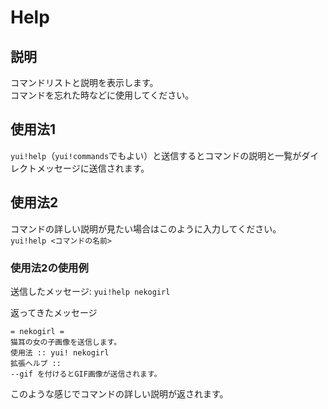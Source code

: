# Help
## 説明
コマンドリストと説明を表示します。  
コマンドを忘れた時などに使用してください。

## 使用法1
`yui!help`（`yui!commands`でもよい）と送信するとコマンドの説明と一覧がダイレクトメッセージに送信されます。

## 使用法2
コマンドの詳しい説明が見たい場合はこのように入力してください。  
`yui!help <コマンドの名前>`

### 使用法2の使用例
送信したメッセージ: `yui!help nekogirl`

返ってきたメッセージ
```asciidoc
= nekogirl = 
猫耳の女の子画像を送信します。
使用法 :: yui! nekogirl
拡張ヘルプ ::
--gif を付けるとGIF画像が送信されます。
```

このような感じでコマンドの詳しい説明が返されます。